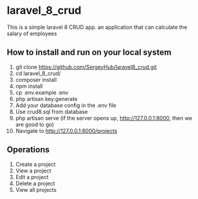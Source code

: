 # laravel_8_crud
This is a simple laravel 8 CRUD app.
an application that can calculate the salary of employees

## How to install and run on your local system
1. git clone https://github.com/SergeyHub/laravel8_crud.git
2. cd laravel_8_crud/
3. composer install
4. npm install
5. cp .env.example .env
6. php artisan key:generate
7. Add your database config in the .env file 
8. Use crud8.sql from database
9. php artisan serve (if the server opens up, http://127.0.0.1:8000,  then we are good to go)
10. Navigate to http://127.0.0.1:8000/projects

## Operations
1. Create a project
2. View a project
3. Edit a project
4. Delete a project
5. View all projects
